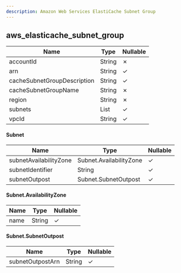 ```yaml
---
description: Amazon Web Services ElastiCache Subnet Group
---
```

aws_elasticache_subnet_group
----------------------------

| **Name**                    | **Type**     | **Nullable** |
| --------------------------- | ------------ | ------------ |
| accountId                   | String       | &cross;      |
| arn                         | String       | &check;      |
| cacheSubnetGroupDescription | String       | &check;      |
| cacheSubnetGroupName        | String       | &cross;      |
| region                      | String       | &cross;      |
| subnets                     | List<Subnet> | &check;      |
| vpcId                       | String       | &check;      |

#### Subnet
| **Name**               | **Type**                | **Nullable** |
| ---------------------- | ----------------------- | ------------ |
| subnetAvailabilityZone | Subnet.AvailabilityZone | &check;      |
| subnetIdentifier       | String                  | &check;      |
| subnetOutpost          | Subnet.SubnetOutpost    | &check;      |

#### Subnet.AvailabilityZone
| **Name** | **Type** | **Nullable** |
| -------- | -------- | ------------ |
| name     | String   | &check;      |

#### Subnet.SubnetOutpost
| **Name**         | **Type** | **Nullable** |
| ---------------- | -------- | ------------ |
| subnetOutpostArn | String   | &check;      |
